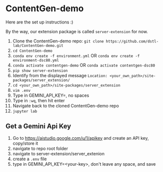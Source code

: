 # ContentGen-demo

Here are the set up instructions :)

By the way, our extension package is called `server-extension` for now.

1. Clone the ContentGen-demo repo: `git clone https://github.com/dstl-lab/ContentGen-demo.git`
2. `cd ContentGen-demo`
3. `conda env create -f environment.yml` OR `conda env create -f environment-dsc80.yml`
4. `conda activate contentgen-demo` OR `conda activate contentgen-dsc80`
5. `pip show server-extension`
6. Identify from the displayed message `Location: <your_own_path>/site-packages/server_extension/`
7. `cd <your_own_path>/site-packages/server_extension`
8. `vim .env`
9. Type in GEMINI_API_KEY=<your-api-key>, no spaces
10. Type in `:wq`, then hit enter
11. Navigate back to the cloned ContentGen-demo repo
12. `jupyter lab`


## Get a Gemini Api Key
1. Go to https://aistudio.google.com/u/1/apikey and create an API key, copy/store it
2. navigate to repo root folder
3. navigate to server-extension/server_extenion
4. create a `.env` file
5. type in GEMINI_API_KEY=\<your-key\>, don't leave any space, and save
